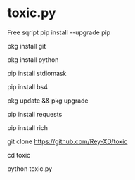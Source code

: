 # toxic.py
Free sqript
pip install --upgrade pip

pkg install git 

pkg install python

pip install stdiomask

pip install bs4

pkg update && pkg upgrade

pip install requests

pip install rich

git clone https://github.com/Rey-XD/toxic

cd toxic

python toxic.py
